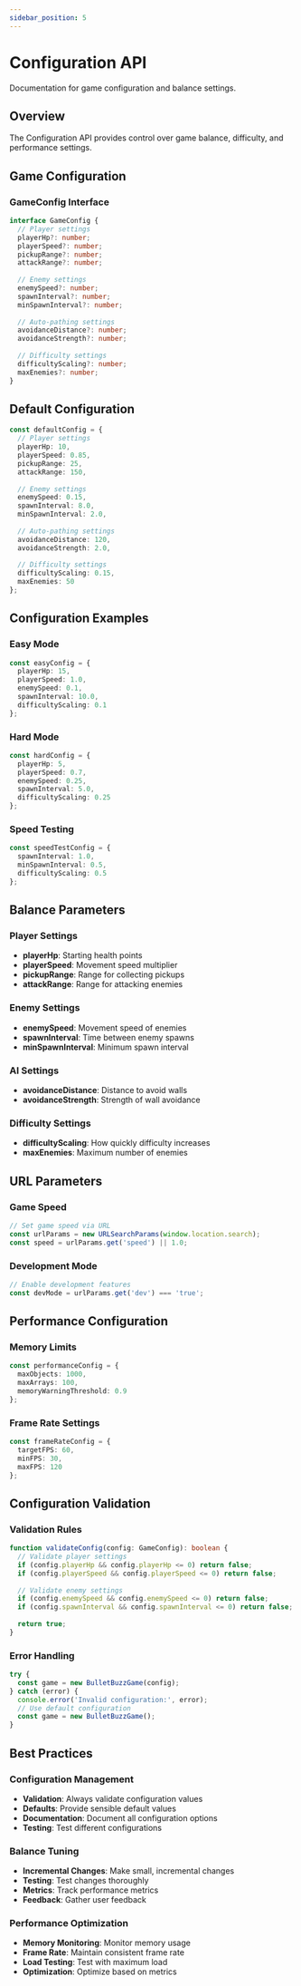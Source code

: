 ```yaml
---
sidebar_position: 5
---
```


# Configuration API

Documentation for game configuration and balance settings.

## Overview

The Configuration API provides control over game balance, difficulty, and performance settings.

## Game Configuration

### GameConfig Interface

```typescript
interface GameConfig {
  // Player settings
  playerHp?: number;
  playerSpeed?: number;
  pickupRange?: number;
  attackRange?: number;
  
  // Enemy settings
  enemySpeed?: number;
  spawnInterval?: number;
  minSpawnInterval?: number;
  
  // Auto-pathing settings
  avoidanceDistance?: number;
  avoidanceStrength?: number;
  
  // Difficulty settings
  difficultyScaling?: number;
  maxEnemies?: number;
}
```

## Default Configuration

```typescript
const defaultConfig = {
  // Player settings
  playerHp: 10,
  playerSpeed: 0.85,
  pickupRange: 25,
  attackRange: 150,
  
  // Enemy settings
  enemySpeed: 0.15,
  spawnInterval: 8.0,
  minSpawnInterval: 2.0,
  
  // Auto-pathing settings
  avoidanceDistance: 120,
  avoidanceStrength: 2.0,
  
  // Difficulty settings
  difficultyScaling: 0.15,
  maxEnemies: 50
};
```

## Configuration Examples

### Easy Mode

```typescript
const easyConfig = {
  playerHp: 15,
  playerSpeed: 1.0,
  enemySpeed: 0.1,
  spawnInterval: 10.0,
  difficultyScaling: 0.1
};
```

### Hard Mode

```typescript
const hardConfig = {
  playerHp: 5,
  playerSpeed: 0.7,
  enemySpeed: 0.25,
  spawnInterval: 5.0,
  difficultyScaling: 0.25
};
```

### Speed Testing

```typescript
const speedTestConfig = {
  spawnInterval: 1.0,
  minSpawnInterval: 0.5,
  difficultyScaling: 0.5
};
```

## Balance Parameters

### Player Settings

- **playerHp**: Starting health points
- **playerSpeed**: Movement speed multiplier
- **pickupRange**: Range for collecting pickups
- **attackRange**: Range for attacking enemies

### Enemy Settings

- **enemySpeed**: Movement speed of enemies
- **spawnInterval**: Time between enemy spawns
- **minSpawnInterval**: Minimum spawn interval

### AI Settings

- **avoidanceDistance**: Distance to avoid walls
- **avoidanceStrength**: Strength of wall avoidance

### Difficulty Settings

- **difficultyScaling**: How quickly difficulty increases
- **maxEnemies**: Maximum number of enemies

## URL Parameters

### Game Speed

```javascript
// Set game speed via URL
const urlParams = new URLSearchParams(window.location.search);
const speed = urlParams.get('speed') || 1.0;
```

### Development Mode

```javascript
// Enable development features
const devMode = urlParams.get('dev') === 'true';
```

## Performance Configuration

### Memory Limits

```typescript
const performanceConfig = {
  maxObjects: 1000,
  maxArrays: 100,
  memoryWarningThreshold: 0.9
};
```

### Frame Rate Settings

```typescript
const frameRateConfig = {
  targetFPS: 60,
  minFPS: 30,
  maxFPS: 120
};
```

## Configuration Validation

### Validation Rules

```typescript
function validateConfig(config: GameConfig): boolean {
  // Validate player settings
  if (config.playerHp && config.playerHp <= 0) return false;
  if (config.playerSpeed && config.playerSpeed <= 0) return false;
  
  // Validate enemy settings
  if (config.enemySpeed && config.enemySpeed <= 0) return false;
  if (config.spawnInterval && config.spawnInterval <= 0) return false;
  
  return true;
}
```

### Error Handling

```typescript
try {
  const game = new BulletBuzzGame(config);
} catch (error) {
  console.error('Invalid configuration:', error);
  // Use default configuration
  const game = new BulletBuzzGame();
}
```

## Best Practices

### Configuration Management

- **Validation**: Always validate configuration values
- **Defaults**: Provide sensible default values
- **Documentation**: Document all configuration options
- **Testing**: Test different configurations

### Balance Tuning

- **Incremental Changes**: Make small, incremental changes
- **Testing**: Test changes thoroughly
- **Metrics**: Track performance metrics
- **Feedback**: Gather user feedback

### Performance Optimization

- **Memory Monitoring**: Monitor memory usage
- **Frame Rate**: Maintain consistent frame rate
- **Load Testing**: Test with maximum load
- **Optimization**: Optimize based on metrics 